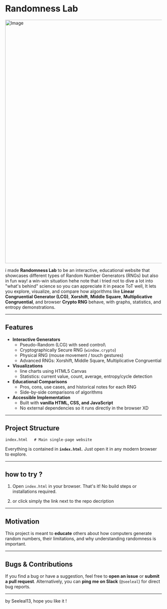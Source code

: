 #  Randomness Lab

<img width="1411" height="785" alt="Image" src="https://hc-cdn.hel1.your-objectstorage.com/s/v3/fd90ecfb14b10419c2193e08065960d98a7360c4_image.png" />

i made **Randomness Lab** to be an interactive, educational website that showcases
different types of Random Number Generators (RNGs) but also in fun way! a win-win situation hehe
note that i tried not to dive a lot into "what's behind" science so you can appreciate it in peace ToT
 well, It lets you explore, visualize, and compare how algorithms like **Linear
Congruential Generator (LCG)**, **Xorshift**, **Middle Square**,
**Multiplicative Congruential**, and browser **Crypto RNG** behave,
with graphs, statistics, and entropy demonstrations.

------------------------------------------------------------------------

##  Features 

-   **Interactive Generators**
    -   Pseudo-Random (LCG) with seed control\
    -   Cryptographically Secure RNG (`window.crypto`)
    -   Physical RNG (mouse movement / touch gestures)
    -   Advanced RNGs: Xorshift, Middle Square, Multiplicative
        Congruential
-   **Visualizations**
    -   line charts using HTML5 Canvas
    -   Statistics: current value, count, average, entropy/cycle
        detection
-   **Educational Comparisons**
    -   Pros, cons, use cases, and historical notes for each RNG
    -   Side-by-side comparisons of algorithms
-   **Accessible Implementation**
    -   Built with **vanilla HTML, CSS, and JavaScript**
    -   No external dependencies so it runs directly in the browser XD

------------------------------------------------------------------------

##  Project Structure

    index.html   # Main single-page website

Everything is contained in **`index.html`**. Just open it in any modern
browser to explore.


------------------------------------------------------------------------

##  how to try ?

1.  Open `index.html` in your browser.
    That's it! No build steps or installations required.
    
2.  or click simply the link next to the repo decription

------------------------------------------------------------------------

##  Motivation

This project is meant to **educate** others about how computers generate
random numbers, their limitations, and why understanding randomness is
important.

------------------------------------------------------------------------

##  Bugs & Contributions

If you find a bug or have a suggestion, feel free to **open an issue**
or **submit a pull request**.
Alternatively, you can **ping me on Slack** (`@seeleal`) for
direct bug reports.

------------------------------------------------------------------------
by Seeleal13, hope you like it !
